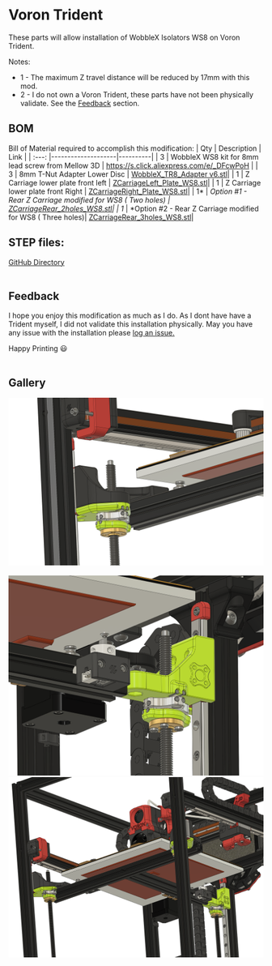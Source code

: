 # Voron Trident

These parts will allow installation of WobbleX Isolators WS8 on Voron Trident.  

Notes:
* 1 - The maximum Z travel distance will be reduced by 17mm with this mod.
* 2 - I do not own a Voron Trident, these parts have not been physically validate.  See the [Feedback](/Voron/Trident/README.md) section.
  
  
## BOM
Bill of Material required to accomplish this modification:
|  Qty    |   Description      |    Link  |
|  :---:  |--------------------|----------|
|  3      | WobbleX WS8 kit for 8mm lead screw from Mellow 3D | https://s.click.aliexpress.com/e/_DFcwPoH |
|  3      | 8mm T-Nut Adapter Lower Disc | [WobbleX_TR8_Adapter v6.stl](https://github.com/MirageC79/Interfaces-for-WobbleX-integration/blob/main/Voron/Trident/WobbleX_TR8_Adapter%20Body.stl)|
|  1      | Z Carriage lower plate front left | [ZCarriageLeft_Plate_WS8.stl](https://github.com/MirageC79/Interfaces-for-WobbleX-integration/blob/main/Voron/Trident/ZCarriageLeft_Plate_WS8.stl)|
|  1      | Z Carriage lower plate front Right | [ZCarriageRight_Plate_WS8.stl](https://github.com/MirageC79/Interfaces-for-WobbleX-integration/blob/main/Voron/Trident/ZCarriageRight_Plate_WS8.stl)|
|  1*     | *Option #1 - Rear Z Carriage modified for WS8 ( Two holes) | [ZCarriageRear_2holes_WS8.stl](https://github.com/MirageC79/Interfaces-for-WobbleX-integration/blob/main/Voron/Trident/ZCarriageRear_2holes_WS8.stl)|
|  1*     | *Option #2 - Rear Z Carriage modified for WS8 ( Three holes)| [ZCarriageRear_3holes_WS8.stl](https://github.com/MirageC79/Interfaces-for-WobbleX-integration/blob/main/Voron/Trident/ZCarriageRear_3holes_WS8.stl)|    

## STEP files:  
[GitHub Directory](https://github.com/MirageC79/Interfaces-for-WobbleX-integration/blob/main/Voron/Trident/README.md)
<br> 
<br>

## Feedback
I hope you enjoy this modification as much as I do.  As I dont have have a Trident myself, I did not validate this installation physically. 
May you have any issue with the installation please [log an issue.](https://github.com/MirageC79/Interfaces-for-WobbleX-integration/issues)

Happy Printing :smiley:
<br><br>

## Gallery
![img](/Voron/Trident/TridentLeftInstall_WS8.png) 
<br>  
![img](/Voron/Trident/TridentRearImnstall_WS8.png)
<br>
![img](/Voron/Trident/Trident_Install_WS8.png)
